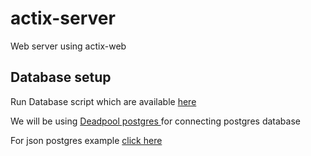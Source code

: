# actix-server
Web server using actix-web

## Database setup
Run Database script which are available [here](https://github.com/saiumesh535/actix-server/blob/master/scripts/sql/init.sql)

We will be using [Deadpool postgres ](https://crates.io/crates/deadpool-postgres) for connecting postgres database

For json postgres example [click here](https://github.com/saiumesh535/actix-server/tree/master/src/Json)